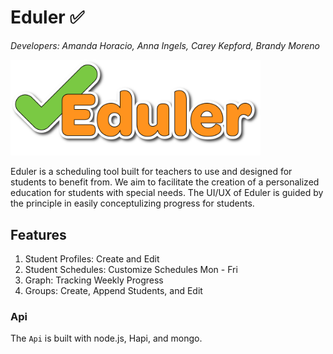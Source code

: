 # Eduler ✅

_Developers: Amanda Horacio, Anna Ingels, Carey Kepford, Brandy Moreno_

<img src="src/assets/imgs/Eduler.png" width="400" />

Eduler is a scheduling tool built for teachers to use and designed for students to benefit from. We aim to facilitate the creation of a personalized education for students with special needs. The UI/UX of Eduler is guided by the principle in easily conceptulizing progress for students.

## Features

1. Student Profiles: Create and Edit
2. Student Schedules: Customize Schedules Mon - Fri 
3. Graph: Tracking Weekly Progress
4. Groups: Create, Append Students, and Edit

### Api

The `Api` is built with node.js, Hapi, and mongo. 


